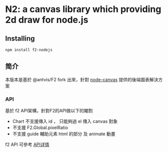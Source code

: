 # N2: a canvas library which providing 2d draw for node.js

## Installing

```
npm install f2-nodejs

```

## 简介

本版本是基於 @antvis/F2 fork 出來，針對 [node-canvas](https://github.com/Automattic/node-canvas) 提供的後端圖表解決方案


### API
基於 f2 API架構，針對F2的API做以下的閹割
* Chart 不支援傳入 id ， 只能夠過 el 傳入 canvas 對象
* 不支援  F2.Global.pixelRatio
* 不支援 guide 輔助元素 html 的部分 及 animate 動畫


f2 API 可參考 [API详情](https://antv.alipay.com/zh-cn/f2/3.x/api/index.html)
